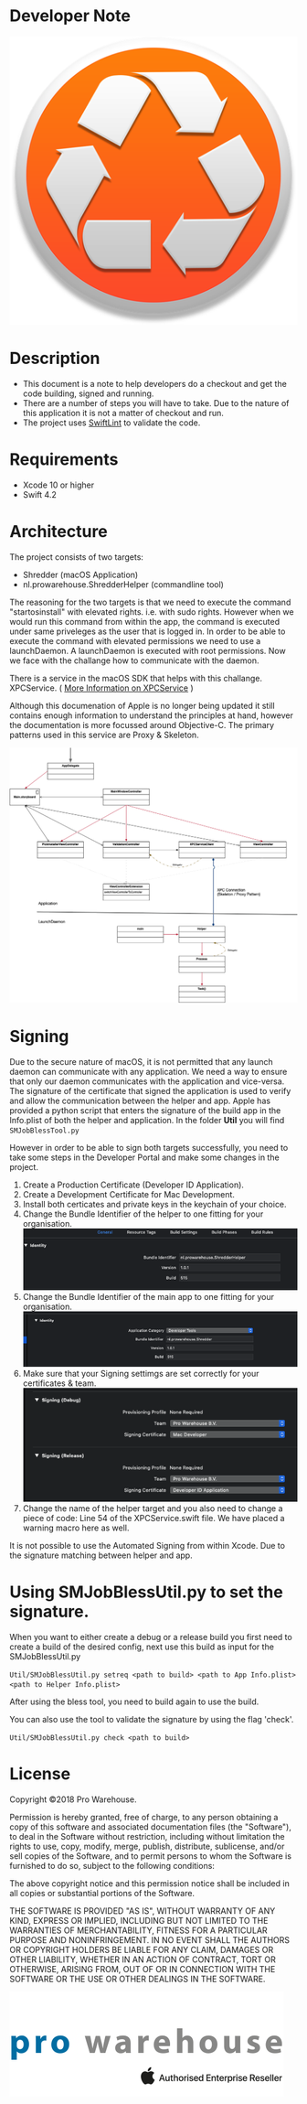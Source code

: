 # Developer Note


![](./readMe_images/icon_512x512.png)


Description 
===================================

- This document is a note to help developers do a checkout and get the code building, signed and running.
- There are a number of steps you will have to take. Due to the nature of this application it is not a matter of checkout and run.
- The project uses [SwiftLint](https://github.com/realm/SwiftLint) to validate the code.

Requirements
===================================

- Xcode 10 or higher
- Swift 4.2

Architecture
===================================

The project consists of two targets: 

- Shredder (macOS Application)
- nl.prowarehouse.ShredderHelper (commandline tool)

The reasoning for the two targets is that we need to execute the command "startosinstall" with elevated rights. i.e. with sudo rights. 
However when we would run this command from within the app, the command is executed under same priveleges as the user that is logged in. 
In order to be able to execute the command with elevated permissions we need to use a launchDaemon. A launchDaemon is executed with root permissions. Now we face with the challange how to communicate with the daemon. 

There is a service in the macOS SDK that helps with this challange. XPCService. ( [More Information on XPCService](https://developer.apple.com/library/archive/documentation/MacOSX/Conceptual/BPSystemStartup/Chapters/CreatingXPCServices.html) ) 

Although this documenation of Apple is no longer being updated it still contains enough information to understand the principles at hand, however the documentation is more focussed around Objective-C. The primary patterns used in this service are Proxy & Skeleton.

![](./readMe_images/classDiagram.png)


Signing
===================================

Due to the secure nature of macOS, it is not permitted that any launch daemon can communicate with any application. 
We need a way to ensure that only our daemon communicates with the application and vice-versa. The signature of the certificate that signed the application is used to verify and allow the communication between the helper and app. Apple has provided a python script that enters the signature of the build app in the Info.plist of both the helper and application. In the folder **Util** you will find `SMJobBlessTool.py`

However in order to be able to sign both targets successfully, you need to take some steps in the Developer Portal and make some changes in the project.

1. Create a Production Certificate (Developer ID Application).
2. Create a Development Certificate for Mac Development.
3. Install both certicates and private keys in the keychain of your choice.
4. Change the Bundle Identifier of the helper to one fitting for your organisation. ![](./readMe_images/bundleIDHelper.png)
5. Change the Bundle Identifier of the main app to one fitting for your organisation. ![](./readMe_images/bundleIDApp.png)
6. Make sure that your Signing settimgs are set correctly for your certificates & team. ![](./readMe_images/signingCerts.png)
7. Change the name of the helper target and you also need to change a piece of code: Line 54 of the XPCService.swift file. We have placed a warning macro here as well.

It is not possible to use the Automated Signing from within Xcode. Due to the signature matching between helper and app.


Using SMJobBlessUtil.py to set the signature.
===================================

When you want to either create a debug or a release build you first need to create a build of the desired config, next use this build as input for the SMJobBlessUtil.py

`Util/SMJobBlessUtil.py setreq <path to build> <path to App Info.plist> <path to Helper Info.plist>`

After using the bless tool, you need to build again to use the build.

You can also use the tool to validate the signature by using the flag 'check'.

`Util/SMJobBlessUtil.py check <path to build>`


License
===================================
Copyright ©2018 Pro Warehouse.

Permission is hereby granted, free of charge, to any person obtaining a copy
of this software and associated documentation files (the "Software"), to deal
in the Software without restriction, including without limitation the rights
to use, copy, modify, merge, publish, distribute, sublicense, and/or sell
copies of the Software, and to permit persons to whom the Software is
furnished to do so, subject to the following conditions:

The above copyright notice and this permission notice shall be included in all
copies or substantial portions of the Software.

THE SOFTWARE IS PROVIDED "AS IS", WITHOUT WARRANTY OF ANY KIND, EXPRESS OR
IMPLIED, INCLUDING BUT NOT LIMITED TO THE WARRANTIES OF MERCHANTABILITY,
FITNESS FOR A PARTICULAR PURPOSE AND NONINFRINGEMENT. IN NO EVENT SHALL THE
AUTHORS OR COPYRIGHT HOLDERS BE LIABLE FOR ANY CLAIM, DAMAGES OR OTHER
LIABILITY, WHETHER IN AN ACTION OF CONTRACT, TORT OR OTHERWISE, ARISING FROM,
OUT OF OR IN CONNECTION WITH THE SOFTWARE OR THE USE OR OTHER DEALINGS IN THE
SOFTWARE.

[![](./readMe_images/pro-logo-enterprise.png)](https://www.prowarehouse.nl)